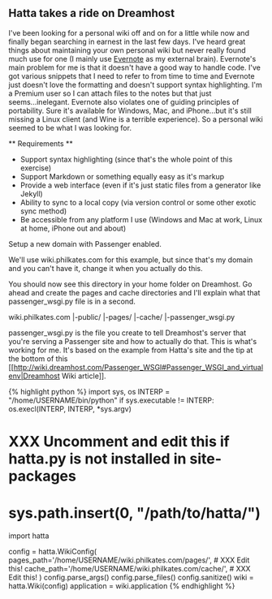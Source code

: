 Hatta takes a ride on Dreamhost
-------------------------------

I've been looking for a personal wiki off and on for a little while now and finally began searching in earnest in the last few days.  I've heard great things about maintaining your own personal wiki but never really found much use for one (I mainly use [Evernote](http://www.evernote.com) as my external brain).  Evernote's main problem for me is that it doesn't have a good way to handle code.  I've got various snippets that I need to refer to from time to time and Evernote just doesn't love the formatting and doesn't support syntax highlighting.  I'm a Premium user so I can attach files to the notes but that just seems...inelegant.  Evernote also violates one of guiding principles of portability.  Sure it's available for Windows, Mac, and iPhone...but it's still missing a Linux client (and Wine is a terrible experience).  So a personal wiki seemed to be what I was looking for.

** Requirements ** 
* Support syntax highlighting (since that's the whole point of this exercise)
* Support Markdown or something equally easy as it's markup
* Provide a web interface (even if it's just static files from a generator like Jekyll)
* Ability to sync to a local copy (via version control or some other exotic sync method)
* Be accessible from any platform I use (Windows and Mac at work, Linux at home, iPhone out and about)

Setup a new domain with Passenger enabled.

We'll use wiki.philkates.com for this example, but since that's my domain and you can't have it, change it when you actually do this.

You should now see this directory in your home folder on Dreamhost.  Go ahead and create the pages and cache directories and I'll explain what that passenger_wsgi.py file is in a second.

  wiki.philkates.com
  |-public/
  |-pages/
  |-cache/
  |-passenger_wsgi.py

passenger_wsgi.py is the file you create to tell Dreamhost's server that you're serving a Passenger site and how to actually do that.  This is what's working for me.  It's based on the example from Hatta's site and the tip at the bottom of this [[http://wiki.dreamhost.com/Passenger_WSGI#Passenger_WSGI_and_virtualenv|Dreamhost Wiki article]].

{% highlight python %}
import sys, os
INTERP = "/home/USERNAME/bin/python"
if sys.executable != INTERP: os.execl(INTERP, INTERP, *sys.argv)
# XXX Uncomment and edit this if hatta.py is not installed in site-packages
# sys.path.insert(0, "/path/to/hatta/")
import hatta

config = hatta.WikiConfig(
        pages_path='/home/USERNAME/wiki.philkates.com/pages/', # XXX Edit this!
        cache_path='/home/USERNAME/wiki.philkates.com/cache/', # XXX Edit this!
)
config.parse_args()
config.parse_files()
config.sanitize()
wiki = hatta.Wiki(config)
application = wiki.application
{% endhighlight %}